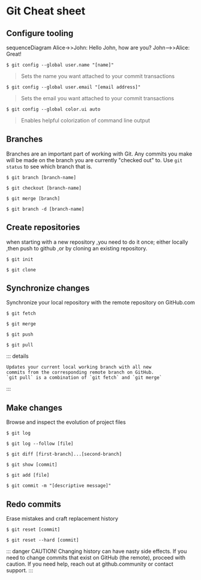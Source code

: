 # Git Cheat sheet

## Configure tooling

<div class="mermaid">
sequenceDiagram
  Alice->>John: Hello John, how are you?
  John-->>Alice: Great!
</div>

```console
$ git config --global user.name "[name]"
```

> Sets the name you want attached to your commit transactions

```console
$ git config --global user.email "[email address]"
```

> Sets the email you want attached to your commit transactions

```console
$ git config --global color.ui auto
```

> Enables helpful colorization of command line output

## Branches

Branches are an important part of working with Git. Any commits you make will be made on the branch you are currently "checked out" to. Use `git status` to see which branch that is.

```console
$ git branch [branch-name]
```

```console
$ git checkout [branch-name]
```

```console
$ git merge [branch]
```

```console
$ git branch -d [branch-name]
```

## Create repositories

when starting with a new repository ,you need to do it once; either locally ,then push to github ,or by cloning an existing repository.

```console
$ git init
```

```console
$ git clone
```

## Synchronize changes

Synchronize your local repository with the remote repository
on GitHub.com

```console
$ git fetch
```

```console
$ git merge
```

```console
$ git push
```

```console
$ git pull
```

::: details

```console
Updates your current local working branch with all new
commits from the corresponding remote branch on GitHub.
`git pull` is a combination of `git fetch` and `git merge`
```

:::

## Make changes

Browse and inspect the evolution of project files

```console
$ git log
```

```console
$ git log --follow [file]
```

```console
$ git diff [first-branch]...[second-branch]
```

```console
$ git show [commit]
```

```console
$ git add [file]
```

```console
$ git commit -m "[descriptive message]"
```

## Redo commits

Erase mistakes and craft replacement history

```console
$ git reset [commit]
```

```console
$ git reset --hard [commit]
```

::: danger CAUTION!
Changing history can have nasty side effects. If you
need to change commits that exist on GitHub (the remote),
proceed with caution. If you need help, reach out at
github.community or contact support.
:::
